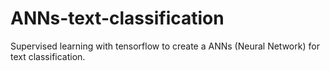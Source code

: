# ANNs-text-classification
Supervised learning with tensorflow to create a ANNs (Neural Network) for text classification. 
